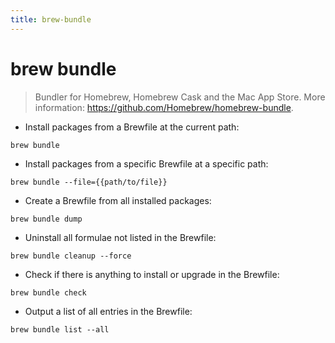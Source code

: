 ```yaml
---
title: brew-bundle
---
```

# brew bundle

> Bundler for Homebrew, Homebrew Cask and the Mac App Store.
> More information: <https://github.com/Homebrew/homebrew-bundle>.

- Install packages from a Brewfile at the current path:

`brew bundle`

- Install packages from a specific Brewfile at a specific path:

`brew bundle --file={{path/to/file}}`

- Create a Brewfile from all installed packages:

`brew bundle dump`

- Uninstall all formulae not listed in the Brewfile:

`brew bundle cleanup --force`

- Check if there is anything to install or upgrade in the Brewfile:

`brew bundle check`

- Output a list of all entries in the Brewfile:

`brew bundle list --all`
